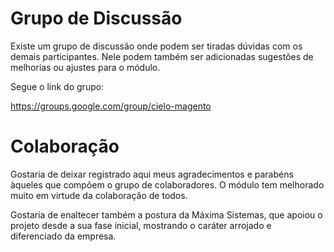 # Grupo de Discussão #

Existe um grupo de discussão onde podem ser tiradas dúvidas com os demais participantes. Nele podem também ser adicionadas sugestões de melhorias ou ajustes para o módulo.

Segue o link do grupo:

https://groups.google.com/group/cielo-magento


# Colaboração #

Gostaria de deixar registrado aqui meus agradecimentos e parabéns àqueles que compõem o grupo de colaboradores. O módulo tem melhorado muito em virtude da colaboração de todos.

Gostaria de enaltecer também a postura da Máxima Sistemas, que apoiou o projeto desde a sua fase inicial, mostrando o caráter arrojado e diferenciado da empresa.